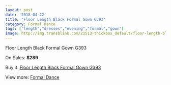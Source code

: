 ```yaml
---
layout: post
date: '2018-04-22'
title: "Floor Length Black Formal Gown G393"
category: Formal Dance
tags: ["length","dresses","evening","formal","gown"]
image: http://img.transblink.com/21513-thickbox_default/floor-length-black-formal-gown-g393.jpg
---
```

Floor Length Black Formal Gown G393

On Sales: **$289**
<a href="https://www.transblink.com/en/formal-dance/6816-floor-length-black-formal-gown-g393.html"><amp-img layout="responsive" width="600" height="600" src="//img.transblink.com/21513-thickbox_default/floor-length-black-formal-gown-g393.jpg" alt="Floor Length Black Formal Gown G393 0" /></a>
<a href="https://www.transblink.com/en/formal-dance/6816-floor-length-black-formal-gown-g393.html"><amp-img layout="responsive" width="600" height="600" src="//img.transblink.com/21514-thickbox_default/floor-length-black-formal-gown-g393.jpg" alt="Floor Length Black Formal Gown G393 1" /></a>

Buy it: [Floor Length Black Formal Gown G393](https://www.transblink.com/en/formal-dance/6816-floor-length-black-formal-gown-g393.html "Floor Length Black Formal Gown G393")

View more: [Formal Dance](https://www.transblink.com/en/6-formal-dance "Formal Dance")